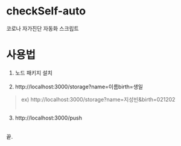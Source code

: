 # checkSelf-auto
코로나 자가진단 자동화 스크립트

# 사용법
1. 노드 패키지 설치
<br><br>
2. http://localhost:3000/storage?name=이름birth=생일
> ex) http://localhost:3000/storage?name=지성빈&birth=021202
<br><br>
3. http://localhost:3000/push
<br><br>

끝.
